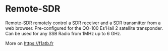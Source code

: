 # Remote-SDR
Remote-SDR remotely control a SDR receiver and a SDR transmitter from a web browser. Pre-configured for the QO-100 Es'Hail 2 satellite transponder. Can be used for any SSB Radio from 1MHz up to 6 GHz.

More on https://f1atb.fr
